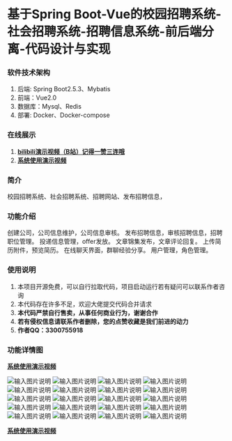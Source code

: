 #   基于Spring Boot-Vue的校园招聘系统-社会招聘系统-招聘信息系统-前后端分离-代码设计与实现

### 软件技术架构
1. 后端: Spring Boot2.5.3、Mybatis
2. 前端：Vue2.0
3. 数据库：Mysql、Redis
4. 部署: Docker、Docker-compose

### 在线展示

1. [ **bilibili演示视频（B站）记得一赞三连哦**  ](https://www.bilibili.com/video/BV1mU411Z7c6/?spm_id_from=333.999.0.0&vd_source=eac6949bd2385c66c0a975d5765c99a5)
2. [   **系统使用演示视频** ](https://www.bilibili.com/video/BV1mU411Z7c6/?spm_id_from=333.999.0.0&vd_source=eac6949bd2385c66c0a975d5765c99a5)

### 简介
校园招聘系统、社会招聘系统、招聘网站、发布招聘信息，

### 功能介绍


创建公司，公司信息维护，公司信息审核。
发布招聘信息，审核招聘信息，招聘职位管理。
投递信息管理，offer发放。 
文章锦集发布，文章评论回复。 
上传简历附件，预览简历。 
在线聊天界面，群聊经验分享。
用户管理，角色管理。



### 使用说明
1. 本项目开源免费，可以自行拉取代码，项目启动运行若有疑问可以联系作者咨询
2. 本代码存在许多不足，欢迎大佬提交代码合并请求
3.   **本代码严禁自行售卖，从事任何商业行为，谢谢合作**
4.   **若有侵权信息请联系作者删除，您的点赞收藏是我们前进的动力**
5.   **作者QQ：3300755918**

### 功能详情图

[   **系统使用演示视频** ](https://www.bilibili.com/video/BV1mU411Z7c6/?spm_id_from=333.999.0.0&vd_source=eac6949bd2385c66c0a975d5765c99a5)

![输入图片说明](images/微信图片_20240519200809.png)
![输入图片说明](images/微信图片_20240519200821.png)
![输入图片说明](images/微信图片_20240519200920.png)
![输入图片说明](images/微信图片_20240519200937.png)
![输入图片说明](images/微信图片_20240519200957.png)
![输入图片说明](images/微信图片_20240519201017.png)
![输入图片说明](images/微信图片_20240519201120.png)
![输入图片说明](images/微信图片_20240519201017.png)
![输入图片说明](images/微信图片_20240519201139.png)
![输入图片说明](images/微信图片_20240519201201.png)
![输入图片说明](images/微信图片_20240519201223.png)
![输入图片说明](images/微信图片_20240519201347.png)
![输入图片说明](images/微信图片_20240519201407.png)
![输入图片说明](images/微信图片_20240519201429.png)
![输入图片说明](images/微信图片_20240519201445.png)
![输入图片说明](images/微信图片_20240519201456.png)
![输入图片说明](images/微信图片_20240519201534.png)
![输入图片说明](images/微信图片_20240519201610.png)
![输入图片说明](images/微信图片_20240519201639.png)
![输入图片说明](images/微信图片_20240519201715.png)



[   **系统使用演示视频** ](https://www.bilibili.com/video/BV1mU411Z7c6/?spm_id_from=333.999.0.0&vd_source=eac6949bd2385c66c0a975d5765c99a5)

